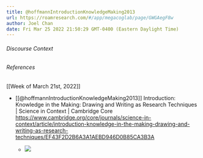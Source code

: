 ```yaml
---
title: @hoffmannIntroductionKnowledgeMaking2013
url: https://roamresearch.com/#/app/megacoglab/page/GWGAegF8w
author: Joel Chan
date: Fri Mar 25 2022 21:50:29 GMT-0400 (Eastern Daylight Time)
---
```




###### Discourse Context



###### References

[[Week of March 21st, 2022]]

- [[@hoffmannIntroductionKnowledgeMaking2013]] Introduction: Knowledge in the Making: Drawing and Writing as Research Techniques | Science in Context | Cambridge Core https://www.cambridge.org/core/journals/science-in-context/article/introduction-knowledge-in-the-making-drawing-and-writing-as-research-techniques/EF43F2D2B6A3A1AEBD946D0B85CA3B3A

    - ![](https://firebasestorage.googleapis.com/v0/b/firescript-577a2.appspot.com/o/imgs%2Fapp%2Fmegacoglab%2FpwPnVT-GsB.png?alt=media&token=999a6503-12fa-4270-9f79-182ae9984523)
